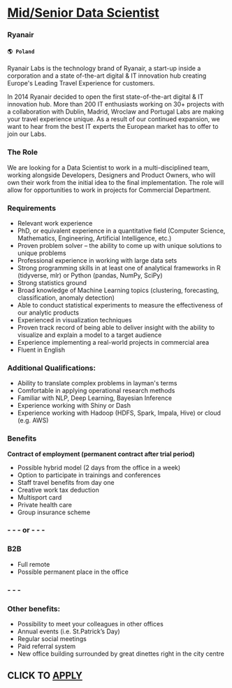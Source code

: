 # [Mid/Senior Data Scientist](https://www.remotewlb.com/apply/mid-senior-data-scientist)  
### Ryanair  
#### `🌎 Poland`  

Ryanair Labs is the technology brand of Ryanair, a start-up inside a corporation and a state of-the-art digital & IT innovation hub creating Europe's Leading Travel Experience for customers.

In 2014 Ryanair decided to open the first state-of-the-art digital & IT innovation hub. More than 200 IT enthusiasts working on 30+ projects with a collaboration with Dublin, Madrid, Wroclaw and Portugal Labs are making your travel experience unique. As a result of our continued expansion, we want to hear from the best IT experts the European market has to offer to join our Labs.

### The Role

We are looking for a Data Scientist to work in a multi-disciplined team, working alongside Developers, Designers and Product Owners, who will own their work from the initial idea to the final implementation. The role will allow for opportunities to work in projects for Commercial Department.

### Requirements

  * Relevant work experience
  * PhD, or equivalent experience in a quantitative field (Computer Science, Mathematics, Engineering, Artificial Intelligence, etc.)
  * Proven problem solver – the ability to come up with unique solutions to unique problems
  * Professional experience in working with large data sets
  * Strong programming skills in at least one of analytical frameworks in R (tidyverse, mlr) or Python (pandas, NumPy, SciPy) 
  * Strong statistics ground
  * Broad knowledge of Machine Learning topics (clustering, forecasting, classification, anomaly detection) 
  * Able to conduct statistical experiments to measure the effectiveness of our analytic products
  * Experienced in visualization techniques
  * Proven track record of being able to deliver insight with the ability to visualize and explain a model to a target audience
  * Experience implementing a real-world projects in commercial area
  * Fluent in English

### Additional Qualifications:

  * Ability to translate complex problems in layman's terms
  * Comfortable in applying operational research methods
  * Familiar with NLP, Deep Learning, Bayesian Inference
  * Experience working with Shiny or Dash
  * Experience working with Hadoop (HDFS, Spark, Impala, Hive) or cloud (e.g. AWS)

### Benefits

 **Contract of employment (permanent contract after trial period)**

  * Possible hybrid model (2 days from the office in a week)
  * Option to participate in trainings and conferences
  * Staff travel benefits from day one
  * Creative work tax deduction
  * Multisport card
  * Private health care
  * Group insurance scheme

### \- - - or - - -

### B2B

  * Full remote
  * Possible permanent place in the office

### \- - -

### Other benefits:

  * Possibility to meet your colleagues in other offices
  * Annual events (i.e. St.Patrick’s Day)
  * Regular social meetings
  * Paid referral system
  * New office building surrounded by great dinettes right in the city centre

  
## CLICK TO [APPLY](https://www.remotewlb.com/apply/mid-senior-data-scientist)

